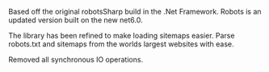 Based off the original robotsSharp build in the .Net
Framework. Robots is an updated version built on the new net6.0.

The library has been refined to make loading sitemaps easier. Parse robots.txt and sitemaps from the worlds largest websites with ease.

Removed all synchronous IO operations.